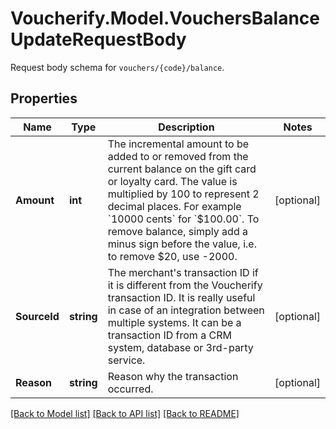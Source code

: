 # Voucherify.Model.VouchersBalanceUpdateRequestBody
Request body schema for `vouchers/{code}/balance`.

## Properties

Name | Type | Description | Notes
------------ | ------------- | ------------- | -------------
**Amount** | **int** | The incremental amount to be added to or removed from the current balance on the gift card or loyalty card. The value is multiplied by 100 to represent 2 decimal places. For example &#x60;10000 cents&#x60; for &#x60;$100.00&#x60;. To remove balance, simply add a minus sign before the value, i.e. to remove $20, use -2000. | [optional] 
**SourceId** | **string** | The merchant&#39;s transaction ID if it is different from the Voucherify transaction ID. It is really useful in case of an integration between multiple systems. It can be a transaction ID from a CRM system, database or 3rd-party service. | [optional] 
**Reason** | **string** | Reason why the transaction occurred. | [optional] 

[[Back to Model list]](../../README.md#documentation-for-models) [[Back to API list]](../../README.md#documentation-for-api-endpoints) [[Back to README]](../../README.md)

